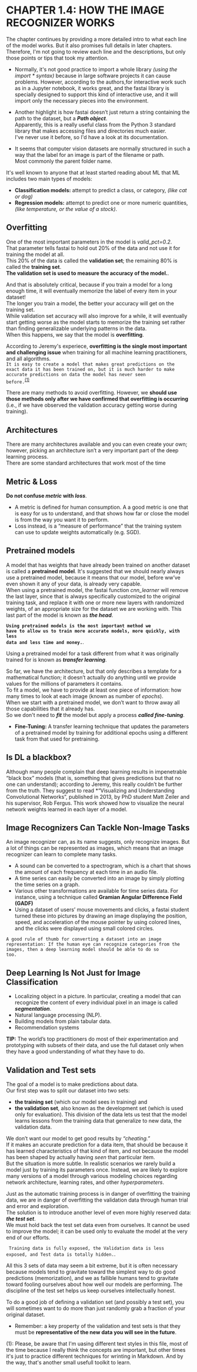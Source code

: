 # CHAPTER 1.4: HOW THE IMAGE RECOGNIZER WORKS

The chapter continues by providing a more detailed intro to what each line of the model works. But it also promises full details in later chapters. 
Therefore, I'm not going to review each line and the descriptions, but only those points or tips that took my attention.

- Normally, it's not good practice to import a whole library *(using the import * syntax)* because in large software projects it can cause problems. 
However, according to the authors,for interactive work such as in a Jupyter notebook, it works great, and the fastai library is specially designed to support this kind of interactive use, and it will import only the necessary pieces into the environment.

- Another highlight is how fastai doesn’t just return a string containing the path to the dataset, but a ***Path object***.  
Apparently, this is a really useful class from the Python 3 standard library that makes accessing files and directories much easier.  
I've never use it before, so I'd have a look at its documentation.

- It seems that computer vision datasets are normally structured in such a way that the label for an image is part of the filename or path.  
Most commonly the parent folder name.

It's well known to anyone that at least started reading about ML that ML includes two main types of models:
- **Classification models:** attempt to predict a class, or category, *(like cat or dog)*
- **Regression models:** attempt to predict one or more numeric quantities, *(like temperature, or the value of a stock)*.

## Overfitting

One of the most important parameters in the model is *valid_pct=0.2*.  
That parameter tells fastai to hold out 20% of the data and not use it for training the model at all.  
This 20% of the data is called the **validation set**; the remaining 80% is called the **training set**.  
**The validation set is used to measure the accuracy of the model.**. 

And that is absolutely critical, because if you train a model for a long enough time, it will eventually memorize the label of every item in your dataset!  
The longer you train a model, the better your accuracy will get on the training set.  
While validation set accuracy will also improve for a while, it will eventually start getting worse as the model starts to memorize the training set 
rather than finding generalizable underlying patterns in the data.  
When this happens, we say that the model is **overfitting**.

According to Jeremy's experiece, **overfitting is the single most important and challenging issue**
when training for all machine learning practitioners, and all algorithms.  
<code>It is easy to create a model that makes great predictions on the exact data it has been trained on, 
but it is much harder to make accurate predictions on data the model has never seen before.</code><sup>[(1)](#myfootnote1)</sup>

There are many methods to avoid overfitting. However, we **should use those methods only after we have confirmed that overfitting is occurring**
(i.e., if we have observed the validation accuracy getting worse during training).

## Architectures

There are many architectures available and you can even create your own; however, picking an architecture isn’t a very important part of the deep learning process.  
There are some standard architectures that work most of the time

## Metric & Loss

**Do not confuse *metric* with *loss***. 
- A metric is defined for human consumption. A a good metric is one that is easy for us to understand, 
and that shows how far or close the model is from the way you want it to perform.
- Loss instead, is a “measure of performance” that the training system can use to update weights automatically (e.g. SGD).

## Pretrained models

A model that has weights that have already been trained on another dataset is called a **pretrained model**. 
It's suggested that we should nearly always use a pretrained model, because it means that our model, before ww’ve even shown it any of your data, 
is already very capable.  
When using a pretrained model, the fastai function *cnn_learner* will remove the last layer, 
since that is always specifically customized to the original training task,
and replace it with one or more new layers with randomized weights, of an appropriate size for the dataset we are working with. This last part of the model is known as ***the head***.  

<code>**Using pretrained models is the most important method we have to allow us to train more accurate models, 
more quickly, with less data and less time and money.**</code>.  

Using a pretrained model for a task different from what it was originally trained for is known as ***transfer learning***.

So far, we have the architecture, but that only describes a template for a mathematical function; 
it doesn’t actually do anything until we provide values for the millions of parameters it contains.  
To fit a model, we have to provide at least one piece of information: how many times to look at each image (known as number of *epochs*).  
When we start with a pretrained model, we don’t want to throw away all those capabilities that it already has.  
So we don't need to ***fit*** the model but apply a process ***called fine-tuning***.  
- **Fine-Tuning:** A transfer learning technique that updates the parameters of a pretrained model by training for additional epochs 
using a different task from that used for pretraining.

## Is DL a blackbox?

Although many people complain that deep learning results in impenetrable “black box” models 
(that is, something that gives predictions but that no one can understand); according to Jeremy, this really couldn’t be further from the truth.
They suggest to read *“Visualizing and Understanding Convolutional Networks”, published in 2013, by PhD student Matt Zeiler and his supervisor, Rob Fergus.
This work showed how to visualize the neural network weights learned in each layer of a model.

## Image Recognizers Can Tackle Non-Image Tasks

An image recognizer can, as its name suggests, only recognize images. 
But a lot of things can be represented as images, which means that an image recognizer can learn to complete many tasks.

- A sound can be converted to a spectrogram, which is a chart that shows the amount of each frequency at each time in an audio file.
- A time series can easily be converted into an image by simply plotting the time series on a graph.
- Various other transformations are available for time series data. For instance, using a technique called **Gramian Angular Difference Field (GADF)**
- Using a dataset of users’ mouse movements and clicks, a fastai student turned these into pictures by drawing an image displaying the position, 
speed, and acceleration of the mouse pointer by using colored lines, and the clicks were displayed using small colored circles.

<code>A good rule of thumb for converting a dataset into an image representation: If the human eye can recognize categories from the images, 
then a deep learning model should be able to do so too.</code>

## Deep Learning Is Not Just for Image Classification

- Localizing object in a picture. In particular, creating a model that can recognize the content of every individual pixel in an image is called ***segmentation***.
- Natural language processing (NLP).
- Building models from plain tabular data.
- Recommendation systems

**TIP:** The world’s top practitioners do most of their experimentation and prototyping with subsets of their data, 
and use the full dataset only when they have a good understanding of what they have to do.

## Validation and Test sets

The goal of a model is to make predictions about data.  
Our first step was to split our dataset into two sets: 
- **the training set** (which our model sees in training) and
- **the validation set**, also known as the development set (which is used only for evaluation). 
This division of the data lets us test that the model learns lessons from the training data that generalize to new data, the validation data.  

We don’t want our model to get good results by *“cheating.”*   
If it makes an accurate prediction for a data item, that should be because it has learned characteristics of that kind of item, 
and not because the model has been shaped by actually having *seen* that particular item.  
But the situation is more subtle. In realistic scenarios we rarely build a model just by training its parameters once. 
Instead, we are likely to explore many versions of a model through various modeling choices regarding network architecture, learning rates, 
and other *hyperparameters*.  

Just as the automatic training process is in danger of overfitting the training data, we are in danger of overfitting the validation data 
through human trial and error and exploration.  
The solution is to introduce another level of even more highly reserved data: ***the test set***.  
We must hold back the test set data even from ourselves. It cannot be used to improve the model; 
it can be used only to evaluate the model at the very end of our efforts.  

<code> Training data is fully exposed, the Validation data is less exposed, and Test data is totally hidden.</code>.   

All this 3 sets of data may seem a bit extreme, but it is often necessary because models tend to gravitate toward the simplest way to do good predictions 
(memorization), and we as fallible humans tend to gravitate toward fooling ourselves about how well our models are performing. 
The discipline of the test set helps us keep ourselves intellectually honest.  

To do a good job of defining a validation set (and possibly a test set), you will sometimes want to do more than just randomly 
grab a fraction of your original dataset.  
- Remember: a key property of the validation and test sets is that they must be **representative of the new data you will see in the future**.  










<a name="myfootnote1">(1)</a>: Please, be aware that I'm uasing different text styles in this file, most of the time 
because I really think the concepts are important, but other times it's just to practice different techniques for wrinting in Markdown. 
And by the way, that's another small usefull toolkit to learn.
